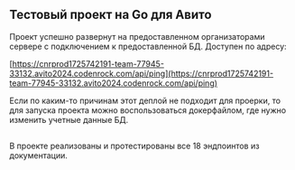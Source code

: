 ## Тестовый проект на Go для Авито
Проект успешно развернут на предоставленном организаторами сервере с подключением к предоставленной БД. Доступен по адресу:

[https://cnrprod1725742191-team-77945-33132.avito2024.codenrock.com/api/ping](https://cnrprod1725742191-team-77945-33132.avito2024.codenrock.com/api/ping)

Если по каким-то причинам этот деплой не подходит для проерки, то для запуска проекта можно воспользоваться докерфайлом, где нужно изменить учетные данные БД.

##
В проекте реализованы и протестированы все 18 эндпоинтов из документации.



